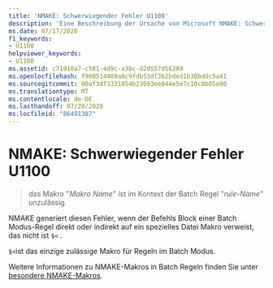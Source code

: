 ```yaml
---
title: 'NMAKE: Schwerwiegender Fehler U1100'
description: 'Eine Beschreibung der Ursache von Microsoft NMAKE: Schwerwiegender Fehler U1100.'
ms.date: 07/17/2020
f1_keywords:
- U1100
helpviewer_keywords:
- U1100
ms.assetid: c71910a7-c581-4d9c-a38c-d2d557d56289
ms.openlocfilehash: f908514469a6c9fdb53df3b2bded1b30bddc5a41
ms.sourcegitcommit: 00af3df3331854b23693ee844e5e7c10c8b05a90
ms.translationtype: MT
ms.contentlocale: de-DE
ms.lasthandoff: 07/20/2020
ms.locfileid: "86491387"
---
```

# <a name="nmake-fatal-error-u1100"></a>NMAKE: Schwerwiegender Fehler U1100

> das Makro "*Makro Name*" ist im Kontext der Batch Regel "*rule-Name*" unzulässig.

NMAKE generiert diesen Fehler, wenn der Befehls Block einer Batch Modus-Regel direkt oder indirekt auf ein spezielles Datei Makro verweist, das nicht ist `$<` .

`$<`ist das einzige zulässige Makro für Regeln im Batch Modus.

Weitere Informationen zu NMAKE-Makros in Batch Regeln finden Sie unter [besondere NMAKE-Makros](../../build/reference/special-nmake-macros.md).
